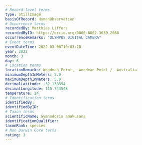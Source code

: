 ```yaml
---
# Record-level terms
type: StillImage
basisOfRecord: HumanObservation
# Occurrence terms
recordedBy: Matthias Liffers
recordedByID: https://orcid.org/0000-0002-3639-2080
occurrenceRemarks: "OLYMPUS DIGITAL CAMERA"
# Event terms
eventDateTime: 2022-03-06T10:03:28
year: 2022
month: 3
day: 6
# Location terms
locationRemarks: Woodman Point,  Woodman Point /  Australia
minimumDepthInMeters: 5.0
maximumDepthInMeters: 5.0
decimalLatitude: -32.138394
decimalLongitude: 115.743548
temperature: 24
# Identification terms
identifiedBy: 
identifiedByID: 
# Taxon terms
scientificName: Gymnodoris amakusana
identificationQualifier: 
taxonRank: species
# Non Darwin Core terms
rating: 3
---
```

